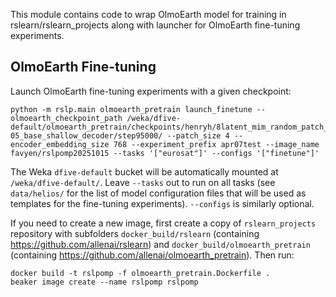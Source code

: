 This module contains code to wrap OlmoEarth model for training in rslearn/rslearn_projects
along with launcher for OlmoEarth fine-tuning experiments.

## OlmoEarth Fine-tuning

Launch OlmoEarth fine-tuning experiments with a given checkpoint:

    python -m rslp.main olmoearth_pretrain launch_finetune --olmoearth_checkpoint_path /weka/dfive-default/olmoearth_pretrain/checkpoints/henryh/8latent_mim_random_patch_disc_new_exit_zero_lr_4e-05_base_shallow_decoder/step95000/ --patch_size 4 --encoder_embedding_size 768 --experiment_prefix apr07test --image_name favyen/rslpomp20251015 --tasks '["eurosat"]' --configs '["finetune"]'

The Weka `dfive-default` bucket will be automatically mounted at
`/weka/dfive-default/`. Leave `--tasks` out to run on all tasks (see `data/helios/` for
the list of model configuration files that will be used as templates for the
fine-tuning experiments). `--configs` is similarly optional.

If you need to create a new image, first create a copy of `rslearn_projects` repository
with subfolders `docker_build/rslearn` (containing https://github.com/allenai/rslearn) and
`docker_build/olmoearth_pretrain` (containing https://github.com/allenai/olmoearth_pretrain). Then run:

    docker build -t rslpomp -f olmoearth_pretrain.Dockerfile .
    beaker image create --name rslpomp rslpomp
